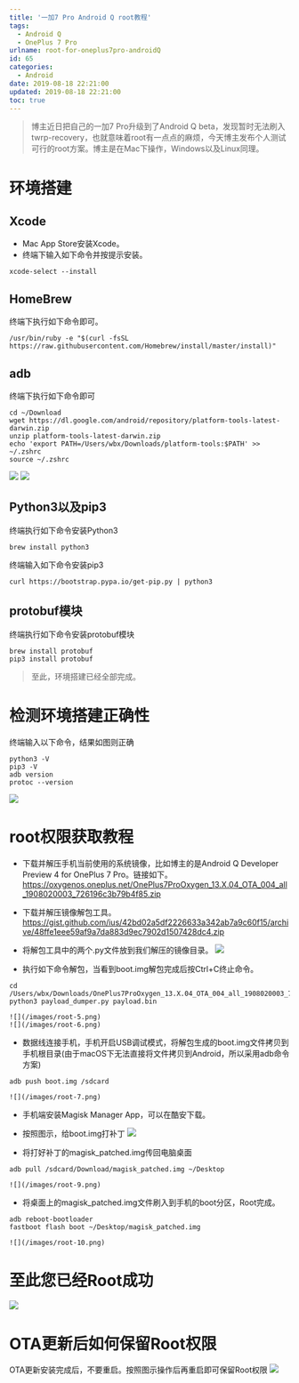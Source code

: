 ```yaml
---
title: '一加7 Pro Android Q root教程'
tags:
  - Android Q
  - OnePlus 7 Pro
urlname: root-for-oneplus7pro-androidQ
id: 65
categories:
  - Android
date: 2019-08-18 22:21:00
updated: 2019-08-18 22:21:00
toc: true
---
```


> 博主近日把自己的一加7 Pro升级到了Android Q beta，发现暂时无法刷入twrp-recovery，也就意味着root有一点点的麻烦，今天博主发布个人测试可行的root方案。博主是在Mac下操作，Windows以及Linux同理。<!--more-->

# 环境搭建
## Xcode
* Mac App Store安装Xcode。
* 终端下输入如下命令并按提示安装。
```
xcode-select --install
```

## HomeBrew
终端下执行如下命令即可。
```
/usr/bin/ruby -e "$(curl -fsSL https://raw.githubusercontent.com/Homebrew/install/master/install)"
```

## adb
终端下执行如下命令即可
```
cd ~/Download
wget https://dl.google.com/android/repository/platform-tools-latest-darwin.zip
unzip platform-tools-latest-darwin.zip
echo 'export PATH=/Users/wbx/Downloads/platform-tools:$PATH' >> ~/.zshrc
source ~/.zshrc
```
![](/images/root-1.png)
![](/images/root-2.png)

## Python3以及pip3
终端执行如下命令安装Python3
```
brew install python3
```
终端输入如下命令安装pip3
```
curl https://bootstrap.pypa.io/get-pip.py | python3
```

## protobuf模块
终端执行如下命令安装protobuf模块
```
brew install protobuf
pip3 install protobuf
```
> 至此，环境搭建已经全部完成。

# 检测环境搭建正确性
终端输入以下命令，结果如图则正确
```
python3 -V
pip3 -V
adb version
protoc --version
```
![](/images/root-3.png)

# root权限获取教程
* 下载并解压手机当前使用的系统镜像，比如博主的是Android Q Developer Preview 4 for OnePlus 7 Pro。链接如下。
https://oxygenos.oneplus.net/OnePlus7ProOxygen_13.X.04_OTA_004_all_1908020003_726196c3b79b4f85.zip

* 下载并解压镜像解包工具。
https://gist.github.com/ius/42bd02a5df2226633a342ab7a9c60f15/archive/48ffe1eee59af9a7da883d9ec7902d1507428dc4.zip

* 将解包工具中的两个.py文件放到我们解压的镜像目录。
![](/images/root-4.png)

* 执行如下命令解包，当看到boot.img解包完成后按Ctrl+C终止命令。
```
cd /Users/wbx/Downloads/OnePlus7ProOxygen_13.X.04_OTA_004_all_1908020003_726196c3b79b4f85
python3 payload_dumper.py payload.bin
```
    ![](/images/root-5.png)
    ![](/images/root-6.png)

* 数据线连接手机，手机开启USB调试模式，将解包生成的boot.img文件拷贝到手机根目录(由于macOS下无法直接将文件拷贝到Android，所以采用adb命令方案)
```
adb push boot.img /sdcard 
```
    ![](/images/root-7.png)

* 手机端安装Magisk Manager App，可以在酷安下载。
* 按照图示，给boot.img打补丁
![](/images/root-8.png)

* 将打好补丁的magisk_patched.img传回电脑桌面
```
adb pull /sdcard/Download/magisk_patched.img ~/Desktop
```
    ![](/images/root-9.png)

* 将桌面上的magisk_patched.img文件刷入到手机的boot分区，Root完成。
```
adb reboot-bootloader
fastboot flash boot ~/Desktop/magisk_patched.img
```
    ![](/images/root-10.png)

# 至此您已经Root成功
![](/images/root-11.png)

# OTA更新后如何保留Root权限
OTA更新安装完成后，不要重启。按照图示操作后再重启即可保留Root权限
![](/images/root-12.png)